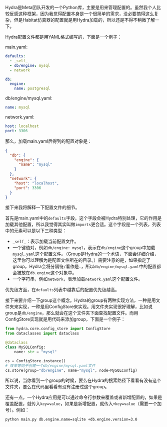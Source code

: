 Hydra是Meta团队开发的一个Python库，主要是用来管理配置的。虽然我个人比较反感这种框架，因为我觉得配置本身是一个很简单的需求，没必要搞得这么复杂，但是Habitat仿真器的配置就是用Hydra加载的，所以还是不得不稍微了解一下。

Hydra配置文件都是用YAML格式编写的，下面是一个例子：

main.yaml:

```yaml
defaults:
  - _self_
  - db/engine: mysql
  - network

db:
  engine:
    name: postgresql
```

db/engine/mysql.yaml:

```yaml
name: mysql
```

network.yaml:

```yaml
host: localhost
port: 3306
```

那么，加载main.yaml后得到的配置对象是：

```json
{
  "db": {
    "engine": {
      "name": "mysql"
    }
  },
  "network": {
    "host": "localhost",
    "port": 3306
  }
}
```

接下来我将解释一下配置文件的细节。

首先是main.yaml中的`defaults`字段，这个字段会被Hydra特别处理，它的作用是加载其他配置，所以我觉得其实叫做`imports`更合适。这个字段是一个列表，列表中的元素可以是以下三种类型：

- `_self_`：表示加载当前配置文件。
- 一个键值对，例如`db/engine: mysql`，表示在`db/engine`这个group中加载`mysql.yaml`这个配置文件。（Group是Hydra的一个术语，下面会详细介绍，这里你可以理解为是配置文件所在的目录。）需要注意的是，如果指定了group，Hydra会将分隔符`/`看作是`.`，所以`db/engine/mysql.yaml`中的配置都会被放在`db.engine`这个对象中。
- 一个字符串，例如`network`，表示加载`network.yaml`这个配置文件。

优先级方面，在`defaults`列表中越靠后的配置优先级越高。

接下来要介绍一下group这个概念。Hydra的group有两种实现方法，一种是用文件夹来实现，一种是用ConfigStore来实现。用文件夹实现很好理解，比如说group是`db/engine`，那么就会在这个文件夹下面查找配置文件。而用ConfigStore实现就是用代码来添加group，下面是一个例子：

```python
from hydra.core.config_store import ConfigStore
from dataclasses import dataclass

@dataclass
class MySQLConfig:
    name: str = "mysql"

cs = ConfigStore.instance()
# 效果等同于创建一个db/engine/mysql.yaml文件
cs.store(group="db/engine", name="mysql", node=MySQLConfig)
```

所以说，当你看到一个group的时候，要么在Hydra的搜索路径下看看有没有这个文件夹，要么在代码里看看有没有注册过这个group。

还有一点，一个Hydra应用是可以通过命令行参数来覆盖或者新增配置的，如果是覆盖配置，就传入`key=value`，如果是新增配置，就传入`+key=value`（需要一个加号）。例如：

```bash
python main.py db.engine.name=sqlite +db.engine.version=3.0
```
